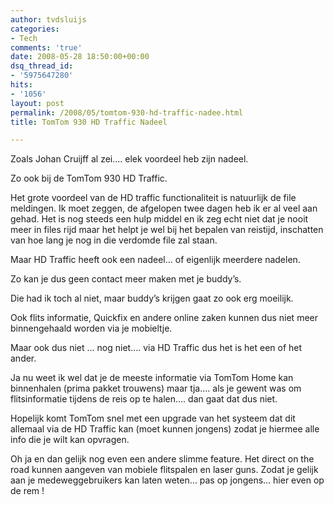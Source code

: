 ```yaml
---
author: tvdsluijs
categories:
- Tech
comments: 'true'
date: 2008-05-28 18:50:00+00:00
dsq_thread_id:
- '5975647280'
hits:
- '1056'
layout: post
permalink: /2008/05/tomtom-930-hd-traffic-nadee.html
title: TomTom 930 HD Traffic Nadeel

---
```

Zoals Johan Cruijff al zei…. elek voordeel heb zijn nadeel.

Zo ook bij de TomTom 930 HD Traffic. 

Het grote voordeel van de HD traffic functionaliteit is natuurlijk de file meldingen. Ik moet zeggen, de afgelopen twee dagen heb ik er al veel aan gehad. Het is nog steeds een hulp middel en ik zeg echt niet dat je nooit meer in files rijd maar het helpt je wel bij het bepalen van reistijd, inschatten van hoe lang je nog in die verdomde file zal staan.

Maar HD Traffic heeft ook een nadeel… of eigenlijk meerdere nadelen.

Zo kan je dus geen contact meer maken met je buddy’s.

Die had ik toch al niet, maar buddy’s krijgen gaat zo ook erg moeilijk.

Ook flits informatie, Quickfix en andere online zaken kunnen dus niet meer binnengehaald worden via je mobieltje.

Maar ook dus niet … nog niet…. via HD Traffic dus het is het een of het ander.

Ja nu weet ik wel dat je de meeste informatie via TomTom Home kan binnenhalen (prima pakket trouwens) maar tja…. als je gewent was om flitsinformatie tijdens de reis op te halen…. dan gaat dat dus niet.

Hopelijk komt TomTom snel met een upgrade van het systeem dat dit allemaal via de HD Traffic kan (moet kunnen jongens) zodat je hiermee alle info die je wilt kan opvragen.

Oh ja en dan gelijk nog even een andere slimme feature. Het direct on the road kunnen aangeven van mobiele flitspalen en laser guns. Zodat je gelijk aan je medeweggebruikers kan laten weten… pas op jongens… hier even op de rem !